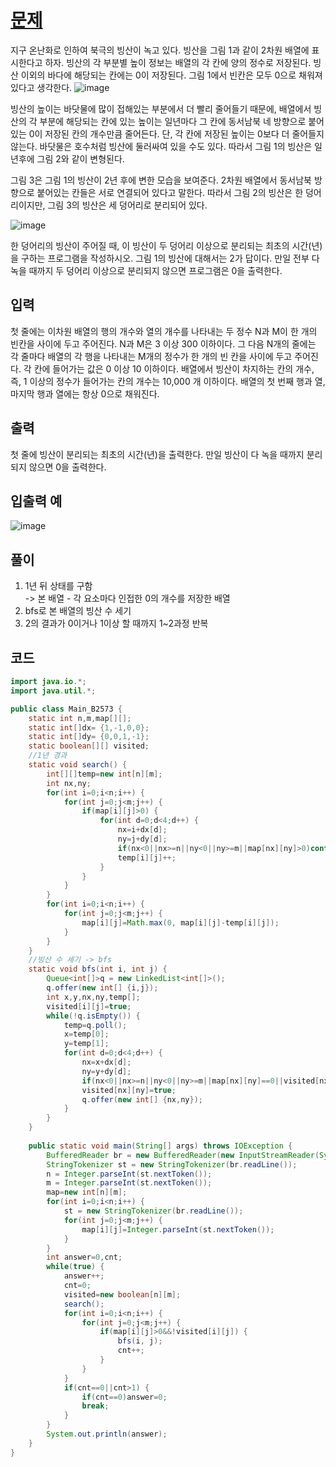 # [문제](https://www.acmicpc.net/problem/2573)  
지구 온난화로 인하여 북극의 빙산이 녹고 있다. 빙산을 그림 1과 같이 2차원 배열에 표시한다고 하자. 빙산의 각 부분별 높이 정보는 배열의 각 칸에 양의 정수로 저장된다. 빙산 이외의 바다에 해당되는 칸에는 0이 저장된다. 그림 1에서 빈칸은 모두 0으로 채워져 있다고 생각한다.
![image](https://user-images.githubusercontent.com/59672592/157883059-31cbaef0-b762-4893-aa94-08d24f32e3fa.png)

빙산의 높이는 바닷물에 많이 접해있는 부분에서 더 빨리 줄어들기 때문에, 배열에서 빙산의 각 부분에 해당되는 칸에 있는 높이는 일년마다 그 칸에 동서남북 네 방향으로 붙어있는 0이 저장된 칸의 개수만큼 줄어든다. 단, 각 칸에 저장된 높이는 0보다 더 줄어들지 않는다. 바닷물은 호수처럼 빙산에 둘러싸여 있을 수도 있다. 따라서 그림 1의 빙산은 일년후에 그림 2와 같이 변형된다.

그림 3은 그림 1의 빙산이 2년 후에 변한 모습을 보여준다. 2차원 배열에서 동서남북 방향으로 붙어있는 칸들은 서로 연결되어 있다고 말한다. 따라서 그림 2의 빙산은 한 덩어리이지만, 그림 3의 빙산은 세 덩어리로 분리되어 있다.

![image](https://user-images.githubusercontent.com/59672592/157883100-040fed8b-4bac-4659-8724-7b79ee7f5a95.png)

한 덩어리의 빙산이 주어질 때, 이 빙산이 두 덩어리 이상으로 분리되는 최초의 시간(년)을 구하는 프로그램을 작성하시오. 그림 1의 빙산에 대해서는 2가 답이다. 만일 전부 다 녹을 때까지 두 덩어리 이상으로 분리되지 않으면 프로그램은 0을 출력한다.


## 입력  
첫 줄에는 이차원 배열의 행의 개수와 열의 개수를 나타내는 두 정수 N과 M이 한 개의 빈칸을 사이에 두고 주어진다. N과 M은 3 이상 300 이하이다. 그 다음 N개의 줄에는 각 줄마다 배열의 각 행을 나타내는 M개의 정수가 한 개의 빈 칸을 사이에 두고 주어진다. 각 칸에 들어가는 값은 0 이상 10 이하이다. 배열에서 빙산이 차지하는 칸의 개수, 즉, 1 이상의 정수가 들어가는 칸의 개수는 10,000 개 이하이다. 배열의 첫 번째 행과 열, 마지막 행과 열에는 항상 0으로 채워진다.
## 출력  
첫 줄에 빙산이 분리되는 최초의 시간(년)을 출력한다. 만일 빙산이 다 녹을 때까지 분리되지 않으면 0을 출력한다.

## 입출력 예  
![image](https://user-images.githubusercontent.com/59672592/157883191-60f36e64-ddcd-4901-af6e-cbaf54006883.png)


## 풀이  
1. 1년 뒤 상태를 구함  
    -> 본 배열 - 각 요소마다 인접한 0의 개수를 저장한 배열  
2. bfs로 본 배열의 빙산 수 세기 
3. 2의 결과가 0이거나 1이상 할 때까지 1~2과정 반복  


## 코드  

```java
import java.io.*;
import java.util.*;

public class Main_B2573 {
	static int n,m,map[][];
	static int[]dx= {1,-1,0,0};
	static int[]dy= {0,0,1,-1};
	static boolean[][] visited;
	//1년 경과
	static void search() {
		int[][]temp=new int[n][m];
		int nx,ny;
		for(int i=0;i<n;i++) {
			for(int j=0;j<m;j++) {
				if(map[i][j]>0) {
					for(int d=0;d<4;d++) {
						nx=i+dx[d];
						ny=j+dy[d];
						if(nx<0||nx>=n||ny<0||ny>=m||map[nx][ny]>0)continue;
						temp[i][j]++;
					}
				}
			}
		}
		for(int i=0;i<n;i++) {
			for(int j=0;j<m;j++) {
				map[i][j]=Math.max(0, map[i][j]-temp[i][j]);
			}
		}
	}
    //빙산 수 세기 -> bfs
	static void bfs(int i, int j) {
		Queue<int[]>q = new LinkedList<int[]>();
		q.offer(new int[] {i,j});
		int x,y,nx,ny,temp[];
		visited[i][j]=true;
		while(!q.isEmpty()) {
			temp=q.poll();
			x=temp[0];
			y=temp[1];
			for(int d=0;d<4;d++) {
				nx=x+dx[d];
				ny=y+dy[d];
				if(nx<0||nx>=n||ny<0||ny>=m||map[nx][ny]==0||visited[nx][ny])continue;
				visited[nx][ny]=true;
				q.offer(new int[] {nx,ny});
			}
		}
	}
	
	public static void main(String[] args) throws IOException {
		BufferedReader br = new BufferedReader(new InputStreamReader(System.in));
		StringTokenizer st = new StringTokenizer(br.readLine());
		n = Integer.parseInt(st.nextToken());
		m = Integer.parseInt(st.nextToken());
		map=new int[n][m];
		for(int i=0;i<n;i++) {
			st = new StringTokenizer(br.readLine());
			for(int j=0;j<m;j++) {
				map[i][j]=Integer.parseInt(st.nextToken());
			}
		}
		int answer=0,cnt;
		while(true) {
			answer++;
			cnt=0;
			visited=new boolean[n][m];
			search();
			for(int i=0;i<n;i++) {
				for(int j=0;j<m;j++) {
					if(map[i][j]>0&&!visited[i][j]) {
						bfs(i, j);
						cnt++;
					}
				}
			}
			if(cnt==0||cnt>1) {
				if(cnt==0)answer=0;
				break;
			}
		}
		System.out.println(answer);
	}
}

```
